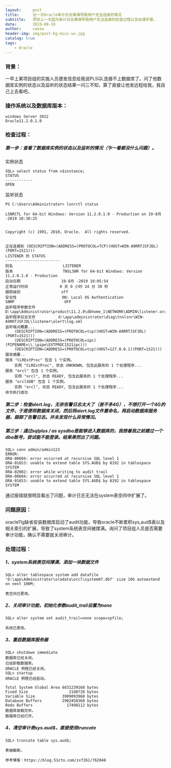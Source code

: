 ```yaml
---
layout:     post
title:      记一次Oracle审计日志爆满导致用户无法连接的情况
subtitle:   项目上一次因为审计日志爆满导致用户无法连接的检查过程以及处理步骤。
date:       2019-08-19
author:     caosw
header-img: img/post-bg-miui-ux.jpg
catalog: true
tags:
    - Oracle
---
```



### 背景：
一早上某项目组的实施人员便发信息给我说PLSQL连接不上数据库了。问了他数据库实例的状态以及监听的状态结果一问三不知，算了直接让他发远程给我，我自己上去看吧。

### 操作系统以及数据库版本：
    windows Server 2012
    Oracle11.2.0.1.0

### 检查过程：
##### 第一步：查看了数据库实例的状态以及监听的情况（乍一看都没什么问题）。
实例状态

    SQL> select status from v$instance;
    STATUS
    ------------    
    OPEN

监听状态

    PS C:\Users\Administrator> lsnrctl status

    LSNRCTL for 64-bit Windows: Version 11.2.0.1.0 - Production on 19-8月 -2019 10:30:25


    Copyright (c) 1991, 2010, Oracle.  All rights reserved.


    正在连接到 (DESCRIPTION=(ADDRESS=(PROTOCOL=TCP)(HOST=WIN-A9RRTJSFJDL)(PORT=1521)))
    LISTENER 的 STATUS
    ------------------------
    别名                      LISTENER
    版本                      TNSLSNR for 64-bit Windows: Version 11.2.0.1.0 - Production
    启动日期                  19-8月 -2019 10:05:54
    正常运行时间              0 天 0 小时 24 分 30 秒
    跟踪级别                  off
    安全性                    ON: Local OS Authentication
    SNMP                      OFF
    监听程序参数文件          D:\app\Administrator\product\11.2.0\dbhome_1\NETWORK\ADMIN\listener.ora
    监听程序日志文件          d:\app\administrator\diag\tnslsnr\WIN-A9RRTJSFJDL\listener\alert\log.xml
    监听端点概要...
        (DESCRIPTION=(ADDRESS=(PROTOCOL=tcp)(HOST=WIN-A9RRTJSFJDL)(PORT=1521)))
        (DESCRIPTION=(ADDRESS=(PROTOCOL=ipc)(PIPENAME=\\.\pipe\EXTPROC1521ipc)))
        (DESCRIPTION=(ADDRESS=(PROTOCOL=tcp)(HOST=127.0.0.1)(PORT=1521)))
    服务摘要..
    服务 "CLRExtProc" 包含 1 个实例。
        实例 "CLRExtProc", 状态 UNKNOWN, 包含此服务的 1 个处理程序...
    服务 "orcl" 包含 1 个实例。
        实例 "orcl", 状态 READY, 包含此服务的 1 个处理程序...
    服务 "orclXDB" 包含 1 个实例。
        实例 "orcl", 状态 READY, 包含此服务的 1 个处理程序...
    命令执行成功

##### 第二步：检查alert.log，无奈告警日志太大了（差不多4G），不想打开一个4G的文件，于是便将数据库关闭，然后将alert.log文件重命名，再启动数据库服务器，跟踪了告警日志。并未发现什么异常情况。
    
##### 第三步：通过sqlplus / as sysdba是能够进入数据库的，我想着我之前建过一个dba账号，尝试能不能登录。结果果然出了问题。

    SQL> conn admin/admin123
    ERROR:
    ORA-00604: error occurred at recursive SQL level 1
    ORA-01653: unable to extend table SYS.AUD$ by 8192 in tablespace SYSTEM
    ORA-02002: error while writing to audit trail
    ORA-00604: error occurred at recursive SQL level 1
    ORA-01653: unable to extend table SYS.AUD$ by 8192 in tablespace SYSTEM

通过报错就很明显看出了问题，审计日志无法在system表空间中扩展了。

### 问题原因：

oracle11g缺省安装数据库启动了audit功能，导致oracle不断累积sys,aud$表以及相关索引的扩展，导致了system系统表空间被撑满。询问了项目组人员是否需要审计功能，确认不需要就关闭审计。

### 处理过程：
##### 1、system系统表空间撑满，添加一块数据文件
    
    SQL> alter tablespace system add datafile 'D:\app\Administrator\oradata\orcl\system07.dbf' size 10G autoextend on next 100M;
    
    表空间已更改。

##### 2、关闭审计功能，初始化参数audit_trail设置为none

    SQL> alter system set audit_trail=none scope=spfile;

    系统已更改。

##### 3、重启数据库服务器

    SQL> shutdown immediate
    数据库已经关闭。
    已经卸载数据库。
    ORACLE 例程已经关闭。
    SQL> startup
    ORACLE 例程已经启动。

    Total System Global Area 6831239168 bytes
    Fixed Size                  2188728 bytes
    Variable Size            3909093960 bytes
    Database Buffers         2902458368 bytes
    Redo Buffers               17498112 bytes
    数据库装载完毕。
    数据库已经打开。

##### 4、清空审计表sys.aud$，直接使用truncate

    SQL> truncate table sys.aud$;

    表被截断。

`参考博客：https://blog.51cto.com/zxf261/762048`